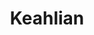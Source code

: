 ---
title: "Keahlian"
type: "homepage"
intro: >-
  Menggabungkan pengalaman lebih dari 6 tahun di bidang engineering backend dengan kepemimpinan dalam sistem fintech dan pengetahuan khusus dalam deteksi penipuan dan optimalisasi biaya.

domains:
  - icon: "code"
    title: "Backend Engineering"
    description: "Membangun sistem backend yang skalabel dengan Golang, Java, dan arsitektur microservices, dengan fokus pada sistem berkinerja tinggi dan dapat diandalkan."
    devicon_class: "devicon-go-original colored"

  - icon: "server"
    title: "Cloud & Infrastruktur"
    description: "Mengelola infrastruktur cloud-native dengan Docker, Kubernetes, dan sistem monitoring, menerapkan kerangka kerja Empat Sinyal Emas untuk kehandalan sistem."
    devicon_class: "devicon-docker-plain colored"

  - icon: "shield-alt"
    title: "Keamanan & Deteksi Penipuan"
    description: "Mengembangkan dan menerapkan layanan deteksi penipuan, dengan keahlian dalam penerimaan peristiwa, peningkatan kualitas data, dan arsitektur sistem anti-penipuan."
    devicon_class: "devicon-kubernetes-plain colored"

  - icon: "users"
    title: "Kepemimpinan & Manajemen Tim"
    description: "Memimpin squad engineering, mengelola beban kerja, membina budaya tim, dan membimbing engineer pemula untuk mencapai tujuan perusahaan."
    devicon_class: "devicon-github-original colored"

  - icon: "database"
    title: "Database & Manajemen Data"
    description: "Bekerja dengan PostgreSQL, Redis, MongoDB, dan standarisasi database, dengan fokus pada kualitas data dan konsistensi di seluruh layanan."
    devicon_class: "devicon-postgresql-plain colored"

  - icon: "globe"
    title: "Bahasa & Komunikasi"
    description: "Penutur asli Bahasa Indonesia dengan kemampuan profesional kerja dalam Bahasa Inggris, memungkinkan komunikasi efektif dalam lingkungan teknis yang beragam."
    devicon_class: "devicon-html5-plain colored"

  - icon: "cogs"
    title: "DevOps & Alat"
    description: "Menerapkan praktik SDLC Aman, pipa CI/CD, dan berbagai teknologi backend termasuk Kafka, arsitektur microservices, dan alat monitoring."
    devicon_class: "devicon-javascript-plain colored"

  - icon: "brain"
    title: "Artificial Intelligence"
    description: "Menjelajahi AI/ML terutama pada LLM untuk mendukung proses pengembangan."
    devicon_class: "devicon-tensorflow-original colored"
---